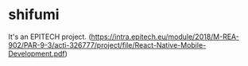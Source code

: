 # shifumi

It's an EPITECH project. (https://intra.epitech.eu/module/2018/M-REA-902/PAR-9-3/acti-326777/project/file/React-Native-Mobile-Development.pdf)
